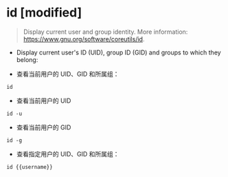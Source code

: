 # id [modified]

> Display current user and group identity.
> More information: <https://www.gnu.org/software/coreutils/id>.

- Display current user's ID (UID), group ID (GID) and groups to which they belong:

- 查看当前用户的 UID、GID 和所属组：

`id`

- 查看当前用户的 UID

`id -u`

- 查看当前用户的 GID

`id -g`

- 查看指定用户的 UID、GID 和所属组：

`id {{username}}`
